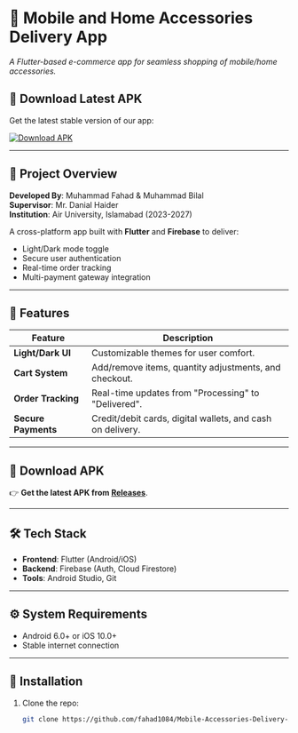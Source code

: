 # 📱 Mobile and Home Accessories Delivery App  
  
*A Flutter-based e-commerce app for seamless shopping of mobile/home accessories.*  

## 📲 Download Latest APK

Get the latest stable version of our app:

[![Download APK](https://img.shields.io/badge/Download%20APK-v1.0.0-blue?style=for-the-badge&logo=android)](https://github.com/fahad1084/your-repo-name/releases/latest/download/app-release.apk)

---

## 📖 **Project Overview**  
**Developed By**: Muhammad Fahad & Muhammad Bilal  
**Supervisor**: Mr. Danial Haider  
**Institution**: Air University, Islamabad (2023-2027)  

A cross-platform app built with **Flutter** and **Firebase** to deliver:  
- Light/Dark mode toggle  
- Secure user authentication  
- Real-time order tracking  
- Multi-payment gateway integration  

---

## 🚀 **Features**  
| Feature          | Description                                                                 |
|------------------|-----------------------------------------------------------------------------|
| **Light/Dark UI**| Customizable themes for user comfort.                                       |
| **Cart System**  | Add/remove items, quantity adjustments, and checkout.                       |
| **Order Tracking**| Real-time updates from "Processing" to "Delivered".                        |
| **Secure Payments**| Credit/debit cards, digital wallets, and cash on delivery.                |

---

## 📲 **Download APK**  
👉 **Get the latest APK from [Releases](https://github.com/fahad1084/Mobile-Accessories-Delivery-App/releases)**.  


---

## 🛠️ **Tech Stack**  
- **Frontend**: Flutter (Android/iOS)  
- **Backend**: Firebase (Auth, Cloud Firestore)  
- **Tools**: Android Studio, Git  

---

## ⚙️ **System Requirements**  
- Android 6.0+ or iOS 10.0+  
- Stable internet connection  

---

## 🔧 **Installation**  
1. Clone the repo:  
   ```bash
   git clone https://github.com/fahad1084/Mobile-Accessories-Delivery-App.git

